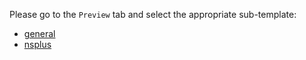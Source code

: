 Please go to the `Preview` tab and select the appropriate sub-template:

* [general](?expand=1&template=general.md)
* [nsplus](?expand=1&template=nsplus.md)
